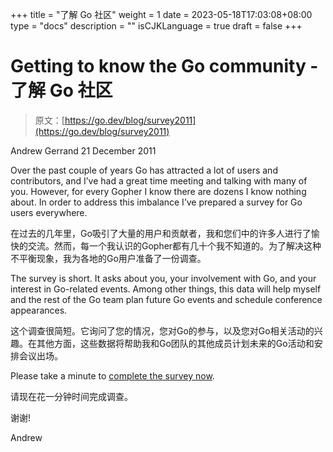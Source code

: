 +++
title = "了解 Go 社区"
weight = 1
date = 2023-05-18T17:03:08+08:00
type = "docs"
description = ""
isCJKLanguage = true
draft = false
+++

# Getting to know the Go community - 了解 Go 社区

> 原文：[https://go.dev/blog/survey2011](https://go.dev/blog/survey2011)

Andrew Gerrand
21 December 2011

Over the past couple of years Go has attracted a lot of users and contributors, and I’ve had a great time meeting and talking with many of you. However, for every Gopher I know there are dozens I know nothing about. In order to address this imbalance I’ve prepared a survey for Go users everywhere.

在过去的几年里，Go吸引了大量的用户和贡献者，我和您们中的许多人进行了愉快的交流。然而，每一个我认识的Gopher都有几十个我不知道的。为了解决这种不平衡现象，我为各地的Go用户准备了一份调查。

The survey is short. It asks about you, your involvement with Go, and your interest in Go-related events. Among other things, this data will help myself and the rest of the Go team plan future Go events and schedule conference appearances.

这个调查很简短。它询问了您的情况，您对Go的参与，以及您对Go相关活动的兴趣。在其他方面，这些数据将帮助我和Go团队的其他成员计划未来的Go活动和安排会议出场。

Please take a minute to [complete the survey now](https://docs.google.com/spreadsheet/viewform?hl=en_US&formkey=dFdxOTU1Mm92VFA3eHdkekFPamJjUnc6MQ#gid=0).

请现在花一分钟时间完成调查。

谢谢!

Andrew
